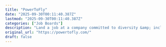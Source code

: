 ```yaml
---
title: "PowerToFly"
date: "2025-09-30T00:11:40.387Z"
lastmod: "2025-09-30T00:11:40.387Z"
categories: ["Job Boards"]
description: "Land a job at a company committed to diversity &amp; inclusion. Join our free community to meet hiring managers, grow your network, and upskill before you apply."
original_url: "https://powertofly.com/"
draft: false
---
```

